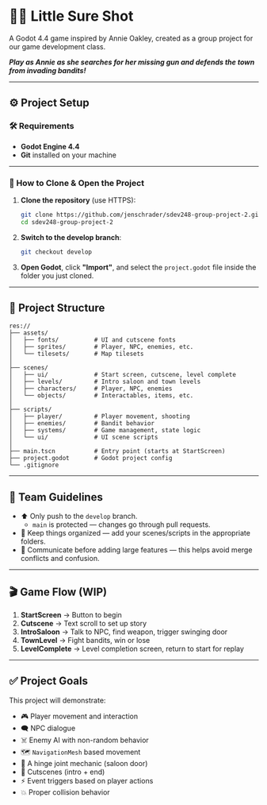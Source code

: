 # 🎯🤠 Little Sure Shot

A Godot 4.4 game inspired by Annie Oakley, created as a group project for our game development class. 

***Play as Annie as she searches for her missing gun and defends the town from invading bandits!***

---

## ⚙️ Project Setup

### 🛠 Requirements
- **Godot Engine 4.4**
- **Git** installed on your machine

---

### 🔄 How to Clone & Open the Project

1. **Clone the repository** (use HTTPS):
   
   ```bash
   git clone https://github.com/jenschrader/sdev248-group-project-2.git
   cd sdev248-group-project-2
   ```
2. **Switch to the develop branch**:
   ```bash
   git checkout develop
   ```

3. **Open Godot**, click **"Import"**, and select the `project.godot` file inside the folder you just cloned.

---

## 📄 Project Structure
```
res://
├── assets/
│   ├── fonts/          # UI and cutscene fonts
│   ├── sprites/        # Player, NPC, enemies, etc.
│   └── tilesets/       # Map tilesets
│
├── scenes/
│   ├── ui/             # Start screen, cutscene, level complete
│   ├── levels/         # Intro saloon and town levels
│   ├── characters/     # Player, NPC, enemies
│   └── objects/        # Interactables, items, etc.
│
├── scripts/
│   ├── player/         # Player movement, shooting
│   ├── enemies/        # Bandit behavior
│   ├── systems/        # Game management, state logic
│   └── ui/             # UI scene scripts
│
├── main.tscn           # Entry point (starts at StartScreen)
├── project.godot       # Godot project config
└── .gitignore
```
---
## 📌 Team Guidelines
- ⬆️ Only push to the `develop` branch.
   -  `main` is protected — changes go through pull requests.
- 📂 Keep things organized — add your scenes/scripts in the appropriate folders.
- 📲 Communicate before adding large features — this helps avoid merge conflicts and confusion.

---

## 🎬 Game Flow (WIP)
1. **StartScreen** &rarr; Button to begin
2. **Cutscene** &rarr; Text scroll to set up story
3. **IntroSaloon** &rarr; Talk to NPC, find weapon, trigger swinging door
4. **TownLevel** &rarr; Fight bandits, win or lose
5. **LevelComplete** &rarr; Level completion screen, return to start for replay

---

## ✅ Project Goals
This project will demonstrate:
- 🎮 Player movement and interaction
- 🗨️ NPC dialogue
- ☠️ Enemy AI with non-random behavior
- 🗺️ `NavigationMesh` based movement
- 🚪 A hinge joint mechanic (saloon door)
- 🎥 Cutscenes (intro + end)
- ⚡ Event triggers based on player actions
- 💥 Proper collision behavior
